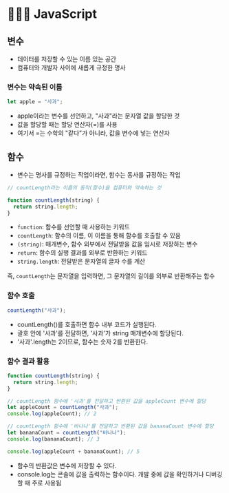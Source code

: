 # 👩🏻‍💻 JavaScript <Badge type="info" text="250623" />

## 변수

- 데이터를 저장할 수 있는 이름 있는 공간
- 컴퓨터와 개발자 사이에 새롭게 규정한 명사

### 변수는 약속된 이름

```js
let apple = "사과";
```

- apple이라는 변수를 선언하고, "사과"라는 문자열 값을 할당한 것
- 값을 할당할 때는 할당 연산자(=)를 사용
- 여기서 =는 수학의 "같다"가 아니라, 값을 변수에 넣는 연산자

## 함수

- 변수는 명사를 규정하는 작업이라면, 함수는 동사를 규정하는 작업

```js
// countLength라는 이름의 동작(함수)을 컴퓨터와 약속하는 것

function countLength(string) {
  return string.length;
}
```

- <code>function</code>: 함수를 선언할 때 사용하는 키워드
- <code>countLength</code>: 함수의 이름, 이 이름을 통해 함수를 호출할 수 있음
- <code>(string)</code>: 매개변수, 함수 외부에서 전달받을 값을 임시로 저장하는 변수
- <code>return</code>: 함수의 실행 결과를 외부로 반환하는 키워드
- <code>string.length</code>: 전달받은 문자열의 글자 수를 계산

즉, <code>countLength</code>는 문자열을 입력하면, 그 문자열의 길이를 외부로 반환해주는 함수

### 함수 호출

```js
countLength("사과");
```

- countLength()를 호출하면 함수 내부 코드가 실행된다.
- 괄호 안에 '사과'를 전달하면, '사과'가 string 매개변수에 할당된다.
- '사과'.length는 2이므로, 함수는 숫자 2를 반환한다.

### 함수 결과 활용

```js
function countLength(string) {
  return string.length;
}

// countLength 함수에 '사과'를 전달하고 반환된 값을 appleCount 변수에 할당
let appleCount = countLength("사과");
console.log(appleCount); // 2

// countLength 함수에 '바나나'를 전달하고 반환된 값을 bananaCount 변수에 할당
let bananaCount = countLength("바나나");
console.log(bananaCount); // 3

console.log(appleCount + bananaCount); // 5
```

- 함수의 반환값은 변수에 저장할 수 있다.
- console.log는 콘솔에 값을 출력하는 함수이다. 개발 중에 값을 확인하거나 디버깅할 때 주로 사용됨
